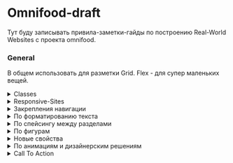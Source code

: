# Omnifood-draft

Тут буду записывать привила-заметки-гайды по построению Real-World Websites с проекта omnifood.

### General 

В общем использовать для разметки Grid. Flex - для супер маленьких вещей.





<details> <summary> Classes </summary> 

##

Общие заметки по вопросам как-сколько давать пикселей разным елементам. <strong> Одно из самых главных </strong>- при принятии дизайнерских решений не забивать и смотреть на библиотеку Джонаса, с примерами и гайдами по разным елементам.

Ширина страинцы - как стандарт 1200 1140 px, и для херо можно взять побольше - `max-width: 130rem;`. Ну и конечно же `margin: 0 auto;` для отцентровки. 

h1 в херо - `font-size: 6.2rem;`

По боксам: Все аккуратно складывать в разные коробочки, в hero - одна для фото вторая для текста. Лучше <strong> ВСЕМ </strong> боксам давать классы, и использовать только их, они даже могут совпадать с названием бокса. Исключение - когда у елемента классы, что могут пригодится в похожих елементах ещё, и что бы не портить этот класс можно заюзать псевдо, как для картинок, списков, одиночных елементов(что бы не ебаться с названием, по псевдо всё будет понятно).

Ещё можно создавать универсальны классы для грида, типо `.grid` с дисплей и гепом, и `.grid--2cols` с заготовками на 2-3 колонки. А вот пример хорошего универсального контейнера: 

    .container {
     max-width: 120rem;
     padding: 0 3.2rem;
     margin: 0 auto;
    }

Что бы дать елементу маржин, но не используя его классы что пригодяться в будущем(и где маржин может помешать) можно сделать класс с разными маргинами, и применять где нужно.

    .margin-right-small { 
     margin-right: 1.6rem !important;   
     }


##

</details>


<details> <summary> Responsive-Sites </summary> 

##

Вместо пикселей в основном юзать REM - она зависит от размера дефаулт фонт-сайза. Для удобства можно установить   `font-size: 62.5%;` in HTML Что бы 1 rem = 10 px. 

Для адаптации под все виды экранов использую Media Quries - доп. код при определённом размере экрана. При определениии размера нужно его указывать в `em`а не в `rem`. Так как с ремами в этом контексте может вылезти больше багов. Для создания брейкпоинта нужно определиться с размером в пикселях, перевести в em из расчёта  `1rem = 1em = 16px` и округлить: 


    @media (max-width: 84em) {
      .hero {
      max-width: 120rem;
    }

Дальше - по ситуации. Выкрутить маштаб до 100% и уменьшать, пока что-то не сломаеться или не будет слишком большим. У джонаса это - `1200px`. При 1200: Понизить дефаулт фонт сайз на 1 пиксель - `/* 9px / 16px = 56.25% */`, и на одну ступеньку уменьшить заголовки, gap в гриде


##

</details>


<details> <summary> Закрепления навигации </summary> 

##


Удобнее будет закреплять навигацию с фиксированной высотой.

##

</details>


<details> <summary> По форматированию текста </summary> 

##



Применяемы разметы текста:

<strong>Универсальное:</strong> 1.8rem для обычного текста как универсал. и `line-height: 1.8;`, что увеличит расстояние строк на 8/10 от фонт сайза.

Маленькие заголовки - subheadings можно сделать капсом, но после этого лучше увеличить `letter-spacing: 0.75px;`

##

</details>


<details> <summary> По спейсингу между разделами </summary> 

##


За частую паддинги и отступы от заголовков - 96пх

##

</details>


<details> <summary> По фигурам </summary> 

##

Повторюсь: для создания псевдо елемента в CSS: `.step-img-box::before`, после его редачить. Для отцентровки:

    .step-img-box::before {
    display: block;
    position: absolute;
    top: 50%;
    left: 50%;
    transform: translate(-50%, -50%);
    }

Так же новая тула:`-index: -1;`. Помогает с пермещением елементов поверх остальных. Выше значение-выше приоритет. Можно и в минус идти

##

</details>


<details> <summary> Новые свойства </summary> 

    overflow: hidden; 

- даётся родительскому контейнеру, что бы контент внутри ни выходил за границы родителя. Подойдёт для маскирования углов    картинки в карточках с бордер-радиусом

      border-bottom: 1px solid currentColor;

Новые хотворды цветов - `currentColor` & `transparent`, отображает текущий цвет этого же елемента или прозрачный

    background-image: linear-gradient(to right bottom, #eb984e, #e67e22);

Градиент: указать два цвета, и направление. Можно градусами: `90deg`, а можно кейвордами. `to right bottom` - направляеться у правому нижнему углу, начиная с левого верхнего.

       background-image: linear-gradient(
      to right bottom,
      hsla(28, 80%, 61%, 0.3),
      hsla(28, 80%, 52%, 0.5)
    ),
    url("../img/eating.jpg");
     background-size: cover;
     background-position: center;
      
Подгруз фото не через html, а напрямую в CSS. И можно указывать несколько значений. Тут - первым идёт градиент, и под него фото. В градиенте в цвете выставлена прозрачность, по этому всквозь него будет видно фото. Второе свойство: `cover` - указывает, что нужно заполнить всё доступное место. А последнее - выравнивание фото. Не совсем понял как работает, но если родитель обрезает часть фото - выравниванием можно выбрать, какую часть обрезанной фотки будет отображать.

          <div
            class="cta-img-box"
            role="img"
            aria-label="Woman enjoying food"
          ></div>

Так же, если картинка подкреплена только в css - она не будет отображатся на Screen Reader. Ебу что это, но это проблема. Что бы исправить нужно указать новые свойства: дать роль, а `aria-label` - по сути `alt` но для этой ситуации. После этих манипуляций все проблемы с подкреплением картинки через css будут решены. 

        color: inherit;

Не все елементы унаследуют цвета, шрифты. Особенно формы ввода. Что бы не прописывать для них вручную поможет свойство - `inherit`


    .icon-mobile-nav[name="close-outline"] {
      display: none;
    }


Новая возможность выбирать елемент селектором: если у двух боксов одинаковый класс, но разные другие атрибуты, можно выбрать по ним таким способом. То есть он возьмёт бокс `icon-mobile-nav`с атрибутом `name="close-outline"` в html.





##

</details>

<details> <summary> По анимациям и дизайнерским решениям </summary> 

##

Для подьёма карточек при наводе можно сделать 

    .meal:hover {
      transform: translateY(-1.2rem);
     box-shadow: 0 3.2rem 6.4rem rgba(0, 0, 0, 0.1);
    }

Приподнимет и увеличит тень для реализма. Так не на псевдо классе нужен `transition: all 0.4s;` для плавности.

<strong>Офигенное решение - в выделяющихся секциях брать текст для текста - очень затемнёный бекграунд. Джонас говорил об этом в уроках по дизайну.</strong>


##

Для отдаления одного обьекта от других по максимуму: Сделать весь бокс влекс, и выставить нужному ребёнку `margin-top: auto;`. Работает и горизонтально и вертикально.

    
##

</details>

<details> <summary> Call To Action </summary> 

##

По формам ввода информации - CTA

Пример: 

        <label for="Full-name">Повне ім'я</label>
        <input
            id="Full-name"
            type="text/email/checkbox/многодругого"
            placeholder="Тарас Шевченко"
            required
        />

Есть много ввидов ввода: просто текста, почты, галочки и тд. Они все легко редачатся. По очереди:

Специальный бокс для подписи формы - `<label>`. Для того что бы по нажатию на него активировалась форма его нужно подключить. Для этого присвоит `id` к самому input, и указать свойство в label - `for="Full-name"`

С помощью `type=""` указываем тип вводимой информации. `placeholder=""` - то что будет отоброжаться в форме как пример. `required` - Указывает вводимое поле как обязательное перед отправкой формы.

Для создания СТА нужно сделать отдельный бокс с указанием адреса отправки информации `<form class="cta-form" action="#">`. Как елемент, отправляющий всю форму выступает елемент <button>. 

Выбор с выпадающего списка - ещё способ ввода информации, пример: 

        <label for="select-where">Де ви про нас дізналися?</label>
        <select id="select-where">
            <option value="empty">Виберіть один варіант:</option>
            <option value="Friends">Друзі та Сім'я</option>
            <option value="Youtube">Youtube Відео</option>
            <option value="podcast">Подкаст</option>
            <option value="Facebook">Реклама Facebook</option>
        </select>

С лабелем - всё так же.

`<select>` - обозначает начало и конец самого списка, а елементы в нём - `<option value="empty">` - варианты выбора. Свойство `value="empty"` обозначает какую информацию возвращать при выборе каждого пункта. По умолчанию первым - всегда `empty`. Если елемент будет обязательным к заполнению - отправка формы с выбраным empty не пройдёт. И Именно он отображается в форме как пример ввода.


По стилизации - полностью елостична. Пример с омнифуда:

    .cta-form input,
    .cta-form select {
      width: 100%;
      padding: 1.2rem;
      font-size: 1.8rem;
      font-family: inherit;
      color: #45260a;
      border: none;
      background-color: #fdf2e9;
      border-radius: 9px;
      box-shadow: 0 1px 2px rgba(0, 0, 0, 0.1);
    }

    .cta-form input::placeholder {
      color: #aaa;
    }

Из нового - псевдокласс `::placeholder`, в котором редактируеться текст-пример в формах.. Новое - фокус состояние для кнопок и полей ввода. Оно отображает, какой елемент выбран, его ВСЕГДА необходимо обозначать и менять для комфортного использования сайта клавиатурой.

    *:focus {
      outline: none;
      box-shadow: 0 0 0 0.8rem rgba(230, 125, 34, 0.1);
    }
  
    .cta *:focus {
      outline: none;
      box-shadow: 0 0 0 0.6rem rgba(253, 242, 233, 0.5);
      transition: all 0.4s;
    }

Этот псевдо обозначает еффект елемента, на котором сейчас фокус. По умолчанию - уродливая черная обводка. Её можно круто заменить - плавной тенью с цветом бренда. Но важно что бы эту тень было везде видно, по этому для разных секций можно менять её цвет - как и видно в примере.



    
##

</details>

